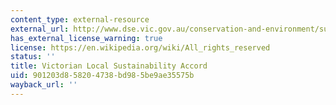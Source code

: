 ```yaml
---
content_type: external-resource
external_url: http://www.dse.vic.gov.au/conservation-and-environment/sustainability/victorian-local-sustainability-accord
has_external_license_warning: true
license: https://en.wikipedia.org/wiki/All_rights_reserved
status: ''
title: Victorian Local Sustainability Accord
uid: 901203d8-5820-4738-bd98-5be9ae35575b
wayback_url: ''
---
```

